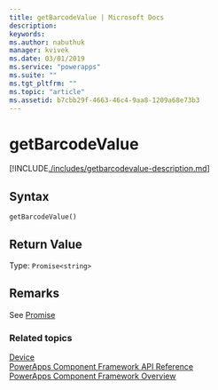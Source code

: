 ```yaml
---
title: getBarcodeValue | Microsoft Docs
description: 
keywords:
ms.author: nabuthuk
manager: kvivek
ms.date: 03/01/2019
ms.service: "powerapps"
ms.suite: ""
ms.tgt_pltfrm: ""
ms.topic: "article"
ms.assetid: b7cbb29f-4663-46c4-9aa8-1209a68e73b3
---
```


# getBarcodeValue

[!INCLUDE[./includes/getbarcodevalue-description.md](./includes/getbarcodevalue-description.md)]

## Syntax

`getBarcodeValue()`

## Return Value

Type: `Promise<string>`

## Remarks

See [Promise](https://developer.mozilla.org/docs/Web/JavaScript/Reference/Global_Objects/Promise)


### Related topics

[Device](../device.md)<br/>
[PowerApps Component Framework API Reference](../reference/index.md)<br/>
[PowerApps Component Framework Overview](../overview.md)